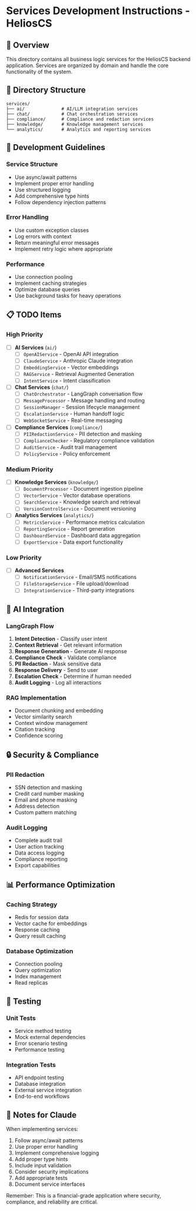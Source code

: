 # Services Development Instructions - HeliosCS

## 🎯 Overview

This directory contains all business logic services for the HeliosCS backend application. Services are organized by domain and handle the core functionality of the system.

## 📁 Directory Structure

```
services/
├── ai/              # AI/LLM integration services
├── chat/            # Chat orchestration services
├── compliance/      # Compliance and redaction services
├── knowledge/       # Knowledge management services
└── analytics/       # Analytics and reporting services
```

## 🔧 Development Guidelines

### Service Structure
- Use async/await patterns
- Implement proper error handling
- Use structured logging
- Add comprehensive type hints
- Follow dependency injection patterns

### Error Handling
- Use custom exception classes
- Log errors with context
- Return meaningful error messages
- Implement retry logic where appropriate

### Performance
- Use connection pooling
- Implement caching strategies
- Optimize database queries
- Use background tasks for heavy operations

## 📋 TODO Items

### High Priority
- [ ] **AI Services** (`ai/`)
  - [ ] `OpenAIService` - OpenAI API integration
  - [ ] `ClaudeService` - Anthropic Claude integration
  - [ ] `EmbeddingService` - Vector embeddings
  - [ ] `RAGService` - Retrieval Augmented Generation
  - [ ] `IntentService` - Intent classification

- [ ] **Chat Services** (`chat/`)
  - [ ] `ChatOrchestrator` - LangGraph conversation flow
  - [ ] `MessageProcessor` - Message handling and routing
  - [ ] `SessionManager` - Session lifecycle management
  - [ ] `EscalationService` - Human handoff logic
  - [ ] `WebSocketService` - Real-time messaging

- [ ] **Compliance Services** (`compliance/`)
  - [ ] `PIIRedactionService` - PII detection and masking
  - [ ] `ComplianceChecker` - Regulatory compliance validation
  - [ ] `AuditService` - Audit trail management
  - [ ] `PolicyService` - Policy enforcement

### Medium Priority
- [ ] **Knowledge Services** (`knowledge/`)
  - [ ] `DocumentProcessor` - Document ingestion pipeline
  - [ ] `VectorService` - Vector database operations
  - [ ] `SearchService` - Knowledge search and retrieval
  - [ ] `VersionControlService` - Document versioning

- [ ] **Analytics Services** (`analytics/`)
  - [ ] `MetricsService` - Performance metrics calculation
  - [ ] `ReportingService` - Report generation
  - [ ] `DashboardService` - Dashboard data aggregation
  - [ ] `ExportService` - Data export functionality

### Low Priority
- [ ] **Advanced Services**
  - [ ] `NotificationService` - Email/SMS notifications
  - [ ] `FileStorageService` - File upload/download
  - [ ] `IntegrationService` - Third-party integrations

## 🤖 AI Integration

### LangGraph Flow
1. **Intent Detection** - Classify user intent
2. **Context Retrieval** - Get relevant information
3. **Response Generation** - Generate AI response
4. **Compliance Check** - Validate compliance
5. **PII Redaction** - Mask sensitive data
6. **Response Delivery** - Send to user
7. **Escalation Check** - Determine if human needed
8. **Audit Logging** - Log all interactions

### RAG Implementation
- Document chunking and embedding
- Vector similarity search
- Context window management
- Citation tracking
- Confidence scoring

## 🔒 Security & Compliance

### PII Redaction
- SSN detection and masking
- Credit card number masking
- Email and phone masking
- Address detection
- Custom pattern matching

### Audit Logging
- Complete audit trail
- User action tracking
- Data access logging
- Compliance reporting
- Export capabilities

## 📊 Performance Optimization

### Caching Strategy
- Redis for session data
- Vector cache for embeddings
- Response caching
- Query result caching

### Database Optimization
- Connection pooling
- Query optimization
- Index management
- Read replicas

## 🧪 Testing

### Unit Tests
- Service method testing
- Mock external dependencies
- Error scenario testing
- Performance testing

### Integration Tests
- API endpoint testing
- Database integration
- External service integration
- End-to-end workflows

## 📝 Notes for Claude

When implementing services:
1. Follow async/await patterns
2. Use proper error handling
3. Implement comprehensive logging
4. Add proper type hints
5. Include input validation
6. Consider security implications
7. Add appropriate tests
8. Document service interfaces

Remember: This is a financial-grade application where security, compliance, and reliability are critical.

